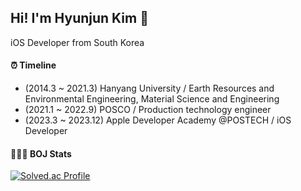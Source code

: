 ## Hi! I'm Hyunjun Kim 👋

iOS Developer from South Korea

#### ⏰ Timeline

- (2014.3 ~ 2021.3) Hanyang University / Earth Resources and Environmental Engineering, Material Science and Engineering
- (2021.1 ~ 2022.9) POSCO / Production technology engineer
- (2023.3 ~ 2023.12) Apple Developer Academy @POSTECH / iOS Developer

#### 🧑🏻‍💻 BOJ Stats

[![Solved.ac Profile](http://mazassumnida.wtf/api/v2/generate_badge?boj=hyunjuntyler)](https://solved.ac/hyunjuntyler/)
